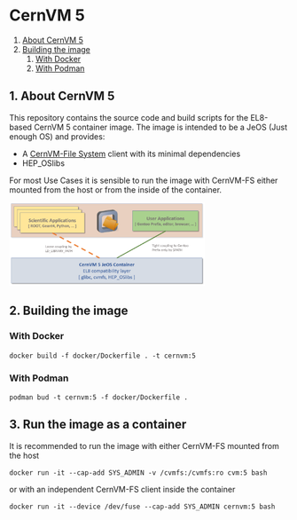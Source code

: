 # CernVM 5

1. [About CernVM 5](##1.-About-Cernvm-5)
2. [Building the image](##2.Building-the-Image)
    1. [With Docker](###With-Docker)
    2. [With Podman](###With-Podman)


## 1. About CernVM 5
This repository contains the source code and build scripts for the EL8-based CernVM 5 container image. 
The image is intended to be a JeOS (Just enough OS) and provides:

 - A [CernVM-File System](https://github.com/cvmfs/cvmfs) client with its minimal dependencies
 - HEP_OSlibs

For most Use Cases it is sensible to run the image with CernVM-FS either mounted from the host or from the inside of the container. 
 
 <img src="./graphics/architecture.png" title="" style="max-width: 70%;"  />
 

## 2. Building the image


### With Docker
    docker build -f docker/Dockerfile . -t cernvm:5 

### With Podman
    podman bud -t cernvm:5 -f docker/Dockerfile .  


## 3. Run the image as a container 
It is recommended to run the image with either CernVM-FS mounted from the host

    docker run -it --cap-add SYS_ADMIN -v /cvmfs:/cvmfs:ro cvm:5 bash

or with an independent CernVM-FS client inside the container

    docker run -it --device /dev/fuse --cap-add SYS_ADMIN cernvm:5 bash














